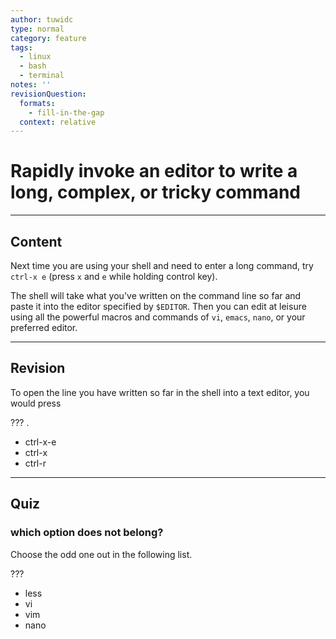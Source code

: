 ```yaml
---
author: tuwidc
type: normal
category: feature
tags:
  - linux
  - bash
  - terminal
notes: ''
revisionQuestion:
  formats:
    - fill-in-the-gap
  context: relative
---
```


# Rapidly invoke an editor to write a long, complex, or tricky command


---

## Content

Next time you are using your shell and need to enter a long command,
try `ctrl-x e` (press `x` and `e` while holding control key).

The shell will take what you've written on the command line so far and paste it into the editor specified by `$EDITOR`. Then you can edit at leisure using all the powerful macros and commands of `vi`, `emacs`, `nano`, or your preferred editor.


---

## Revision

To open the line you have written so far in the shell into a text editor, you would press

??? .

- ctrl-x-e
- ctrl-x
- ctrl-r


---

## Quiz

### which option does not belong?


Choose the odd one out in the following list.

 ???

- less
- vi
- vim
- nano

